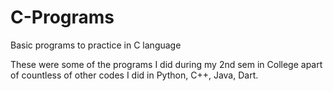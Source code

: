 # C-Programs

Basic programs to practice in C language

These were some of the programs I did during my 2nd sem in College apart of countless of other codes I did in Python, C++, Java, Dart.
